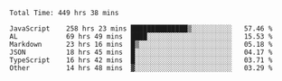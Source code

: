 
<!--START_SECTION:waka-->

```text
Total Time: 449 hrs 38 mins

JavaScript    258 hrs 23 mins ██████████████▒░░░░░░░░░░   57.46 %
AL            69 hrs 49 mins  ████░░░░░░░░░░░░░░░░░░░░░   15.53 %
Markdown      23 hrs 16 mins  █▒░░░░░░░░░░░░░░░░░░░░░░░   05.18 %
JSON          18 hrs 45 mins  █░░░░░░░░░░░░░░░░░░░░░░░░   04.17 %
TypeScript    16 hrs 42 mins  █░░░░░░░░░░░░░░░░░░░░░░░░   03.71 %
Other         14 hrs 48 mins  ▓░░░░░░░░░░░░░░░░░░░░░░░░   03.29 %
```

<!--END_SECTION:waka-->











